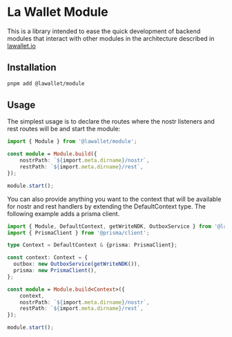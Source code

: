 # La Wallet Module

This is a library intended to ease the quick development of backend
modules that interact with other modules in the architecture described
in [lawallet.io](https://lawallet.io/wallet-provider/architecture/system-architecture)

## Installation

```bash
pnpm add @lawallet/module
```

## Usage

The simplest usage is to declare the routes where the nostr listeners and
rest routes will be and start the module: 

```typescript
import { Module } from '@lawallet/module';

const module = Module.build({
    nostrPath: `${import.meta.dirname}/nostr`,
    restPath: `${import.meta.dirname}/rest`,
});

module.start();
```

You can also provide anything you want to the context that will be
available for nostr and rest handlers by extending the DefaultContext
type. The following example adds a prisma client.

```typescript
import { Module, DefaultContext, getWriteNDK, OutboxService } from '@lawallet/module';
import { PrismaClient } from '@prisma/client';

type Context = DefaultContext & {prisma: PrismaClient};

const context: Context = {
  outbox: new OutboxService(getWriteNDK()),
  prisma: new PrismaClient(),
};

const module = Module.build<Context>({
    context,
    nostrPath: `${import.meta.dirname}/nostr`,
    restPath: `${import.meta.dirname}/rest`,
});

module.start();
```
